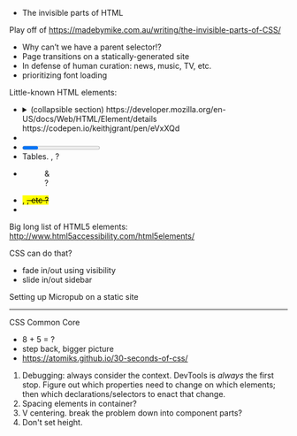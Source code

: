 
* The invisible parts of HTML

Play off of https://madebymike.com.au/writing/the-invisible-parts-of-CSS/

* Why can’t we have a parent selector!?
* Page transitions on a statically-generated site
* In defense of human curation: news, music, TV, etc.
* prioritizing font loading


Little-known HTML elements:
* <details> & <summary> (collapsible section)
  https://developer.mozilla.org/en-US/docs/Web/HTML/Element/details
  https://codepen.io/keithjgrant/pen/eVxXQd
* <datalist>
* <progress> & <meter> ?
* Tables. <col>, <caption> ?
* <figure> & <figcaption> ?
* <mark>, <del>, etc ?
* <output>

Big long list of HTML5 elements: http://www.html5accessibility.com/html5elements/

CSS can do that?
* fade in/out using visibility
* slide in/out sidebar

Setting up Micropub on a static site

---

CSS Common Core
* 8 + 5 = ?
* step back, bigger picture
* https://atomiks.github.io/30-seconds-of-css/

1. Debugging: always consider the context. DevTools is *always* the first stop. Figure out which properties need to change on which elements; then which declarations/selectors to enact that change.
2. Spacing elements in container?
3. V centering. break the problem down into component parts?
4. Don't set height.
